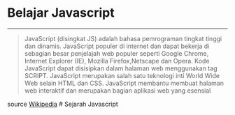 # Belajar Javascript
<hr>

 > JavaScript (disingkat JS) adalah bahasa pemrograman tingkat tinggi dan dinamis. JavaScript populer di internet dan dapat bekerja di sebagian besar penjelajah web populer seperti Google Chrome, Internet Explorer (IE), Mozilla Firefox,Netscape dan Opera. Kode JavaScript dapat disisipkan dalam halaman web menggunakan tag SCRIPT. JavaScript merupakan salah satu teknologi inti World Wide Web selain HTML dan CSS. JavaScript membantu membuat halaman web interaktif dan merupakan bagian aplikasi web yang esensial
 <p>source <a href="#">Wikipedia</a>
# Sejarah Javascript
 

